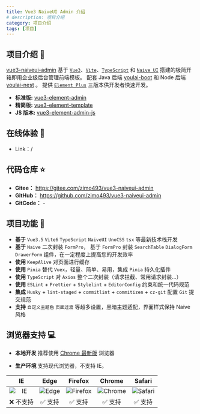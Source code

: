 ```yaml
---
title: Vue3 NaiveUI Admin 介绍
# description: 项目介绍
category: 项目介绍
tags: [项目]
---
```


## 项目介绍 📖

[vue3-naiveui-admin](https://gitee.com/zimo493/vue3-naiveui-admin) 基于 [`Vue3`](https://github.com/vuejs/core)、[`Vite`](https://github.com/vitejs/vite)、[`TypeScript`](https://www.typescriptlang.org/) 和 [`Naive UI`](https://www.naiveui.com/zh-CN/os-theme) 搭建的极简开箱即用企业级后台管理前端模板。 配套 Java 后端 [youlai-boot](https://gitee.com/youlaiorg/youlai-boot) 和 Node 后端 [youlai-nest](https://gitee.com/youlaiorg/youlai-nest) 。 提供 [`Element Plus`](https://element-plus.org/zh-CN/) 三版本供开发者快速开发。

- **标准版:** [vue3-element-admin](https://gitee.com/youlaiorg/vue3-element-admin)
- **精简版:** [vue3-element-template](https://gitee.com/youlaiorg/vue3-element-template)
- **JS 版本:** [vue3-element-admin-js](https://gitee.com/youlaiorg/vue3-element-admin)

## 在线体验 👀

- Link：/

## 代码仓库 ⭐

- **Gitee：** https://gitee.com/zimo493/vue3-naiveui-admin
- **GitHub：** https://github.com/zimo493/vue3-naiveui-admin
- **GitCode：** -

## 项目功能 🔨

- **基于** `Vue3.5` `Vite6` `TypeScript` `NaiveUI` `UnoCSS` `tsx` 等最新技术栈开发
- **基于** `Naive` 二次封装 `FormPro`， 基于 `FormPro` 封装 `SearchTable` `DialogForm` `DrawerForm` 组件，在一定程度上提高您的开发效率
- **使用** `KeepAlive` 对页面进行缓存
- **使用** `Pinia` 替代 `Vuex`，轻量、简单、易用，集成 `Pinia` 持久化插件
- **使用** `TypeScript` 对 `Axios` 整个二次封装（请求拦截、常用请求封装…）
- **使用** `ESLint` + `Prettier` + `Stylelint` + `EditorConfig` 约束和统一代码规范
- **集成** `Husky` + `lint-staged` + `commitlint` + `commitizen` + `cz-git` 配置 `Git` 提交规范
- **支持** `自定义主题色` `页面过渡` 等超多设置，黑暗主题适配，界面样式保持 Naive 风格

## 浏览器支持 💻

- **本地开发** 推荐使用 [Chrome 最新版](https://www.google.cn/chrome/) 浏览器

- **生产环境** 支持现代浏览器，不支持 IE。

|IE | Edge | Firefox | Chrome | Safari |
| :---: | :---: | :---: | :---: | :---: |
| <img src="https://api.iconify.design/logos:internetexplorer.svg?width=48" alt="IE" style="display: block; margin: 0 auto;" /> | <img src="https://api.iconify.design/logos:microsoft-edge.svg?width=48" alt=" Edge" /> | <img src="https://api.iconify.design/logos:firefox.svg?width=48" alt="Firefox" /> | <img src="https://api.iconify.design/logos:chrome.svg?width=48" alt="Chrome" /> | <img src="https://api.iconify.design/logos:safari.svg?width=48" alt="Safari" /> |
| ❌ 不支持 | ✅ 支持 | ✅ 支持 | ✅ 支持 | ✅ 支持 |